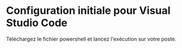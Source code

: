 # Configuration initiale pour Visual Studio Code

Téléchargez le fichier powershell et lancez l'exécution sur votre poste.
